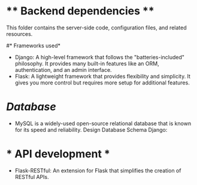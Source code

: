 # ** Backend dependencies **
This folder contains the server-side code, configuration files, and related resources.

#* Frameworks used*
- Django: A high-level framework that follows the "batteries-included" philosophy. It provides many built-in features like an ORM, authentication, and an admin interface.
- Flask: A lightweight framework that provides flexibility and simplicity. It gives you more control but requires more setup for additional features.

# *Database*
- MySQL is a widely-used open-source relational database that is known for its speed and reliability.
Design Database Schema Django:

# * API development *
- Flask-RESTful: An extension for Flask that simplifies the creation of RESTful APIs.
